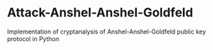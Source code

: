 # Attack-Anshel-Anshel-Goldfeld
Implementation of cryptanalysis of Anshel-Anshel-Goldfeld public key protocol in Python
